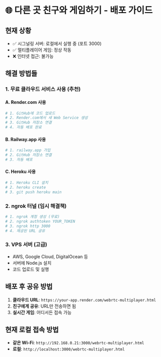 # 🌐 다른 곳 친구와 게임하기 - 배포 가이드

## 현재 상황
- ✅ 시그널링 서버: 로컬에서 실행 중 (포트 3000)
- ✅ 멀티플레이어 게임: 정상 작동
- ❌ 인터넷 접근: 불가능

## 해결 방법들

### 1. 무료 클라우드 서비스 사용 (추천)

#### A. Render.com 사용
```bash
# 1. GitHub에 코드 업로드
# 2. Render.com에서 새 Web Service 생성
# 3. GitHub 저장소 연결
# 4. 자동 배포 완료
```

#### B. Railway.app 사용
```bash
# 1. railway.app 가입
# 2. GitHub 저장소 연결
# 3. 자동 배포
```

#### C. Heroku 사용
```bash
# 1. Heroku CLI 설치
# 2. heroku create
# 3. git push heroku main
```

### 2. ngrok 터널 (임시 해결책)
```bash
# 1. ngrok 계정 생성 (무료)
# 2. ngrok authtoken YOUR_TOKEN
# 3. ngrok http 3000
# 4. 제공된 URL 공유
```

### 3. VPS 서버 (고급)
- AWS, Google Cloud, DigitalOcean 등
- 서버에 Node.js 설치
- 코드 업로드 및 실행

## 배포 후 공유 방법
1. **클라우드 URL**: `https://your-app.render.com/webrtc-multiplayer.html`
2. **친구에게 공유**: URL만 전송하면 됨
3. **실시간 게임**: 어디서든 접속 가능

## 현재 로컬 접속 방법
- **같은 Wi-Fi**: `http://192.168.0.21:3000/webrtc-multiplayer.html`
- **로컬**: `http://localhost:3000/webrtc-multiplayer.html` 